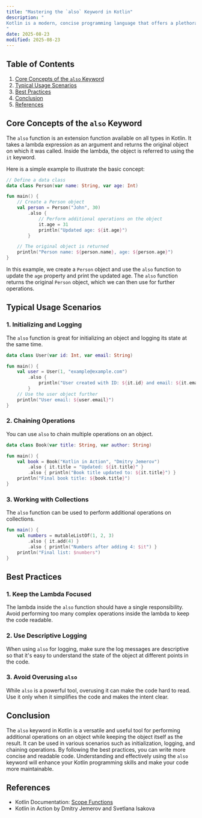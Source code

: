 ```yaml
---
title: "Mastering the `also` Keyword in Kotlin"
description: "
Kotlin is a modern, concise programming language that offers a plethora of useful features to simplify code and enhance readability. One such feature is the `also` keyword, which is a part of the Kotlin standard library's scope functions. Scope functions in Kotlin are used to execute a block of code within the context of an object. The `also` function, in particular, is incredibly handy for performing additional operations on an object while keeping the object itself as the result. In this blog post, we will explore the core concepts, typical usage scenarios, and best practices related to the `also` keyword in Kotlin.
"
date: 2025-08-23
modified: 2025-08-23
---
```


## Table of Contents
1. [Core Concepts of the `also` Keyword](#core-concepts-of-the-also-keyword)
2. [Typical Usage Scenarios](#typical-usage-scenarios)
3. [Best Practices](#best-practices)
4. [Conclusion](#conclusion)
5. [References](#references)

## Core Concepts of the `also` Keyword
The `also` function is an extension function available on all types in Kotlin. It takes a lambda expression as an argument and returns the original object on which it was called. Inside the lambda, the object is referred to using the `it` keyword.

Here is a simple example to illustrate the basic concept:
```kotlin
// Define a data class
data class Person(var name: String, var age: Int)

fun main() {
    // Create a Person object
    val person = Person("John", 30)
        .also {
            // Perform additional operations on the object
            it.age = 31
            println("Updated age: ${it.age}")
        }

    // The original object is returned
    println("Person name: ${person.name}, age: ${person.age}")
}
```
In this example, we create a `Person` object and use the `also` function to update the `age` property and print the updated age. The `also` function returns the original `Person` object, which we can then use for further operations.

## Typical Usage Scenarios

### 1. Initializing and Logging
The `also` function is great for initializing an object and logging its state at the same time.
```kotlin
data class User(var id: Int, var email: String)

fun main() {
    val user = User(1, "example@example.com")
        .also {
            println("User created with ID: ${it.id} and email: ${it.email}")
        }
    // Use the user object further
    println("User email: ${user.email}")
}
```

### 2. Chaining Operations
You can use `also` to chain multiple operations on an object.
```kotlin
data class Book(var title: String, var author: String)

fun main() {
    val book = Book("Kotlin in Action", "Dmitry Jemerov")
        .also { it.title = "Updated: ${it.title}" }
        .also { println("Book title updated to: ${it.title}") }
    println("Final book title: ${book.title}")
}
```

### 3. Working with Collections
The `also` function can be used to perform additional operations on collections.
```kotlin
fun main() {
    val numbers = mutableListOf(1, 2, 3)
        .also { it.add(4) }
        .also { println("Numbers after adding 4: $it") }
    println("Final list: $numbers")
}
```

## Best Practices

### 1. Keep the Lambda Focused
The lambda inside the `also` function should have a single responsibility. Avoid performing too many complex operations inside the lambda to keep the code readable.

### 2. Use Descriptive Logging
When using `also` for logging, make sure the log messages are descriptive so that it's easy to understand the state of the object at different points in the code.

### 3. Avoid Overusing `also`
While `also` is a powerful tool, overusing it can make the code hard to read. Use it only when it simplifies the code and makes the intent clear.

## Conclusion
The `also` keyword in Kotlin is a versatile and useful tool for performing additional operations on an object while keeping the object itself as the result. It can be used in various scenarios such as initialization, logging, and chaining operations. By following the best practices, you can write more concise and readable code. Understanding and effectively using the `also` keyword will enhance your Kotlin programming skills and make your code more maintainable.

## References
- Kotlin Documentation: [Scope Functions](https://kotlinlang.org/docs/scope-functions.html)
- Kotlin in Action by Dmitry Jemerov and Svetlana Isakova